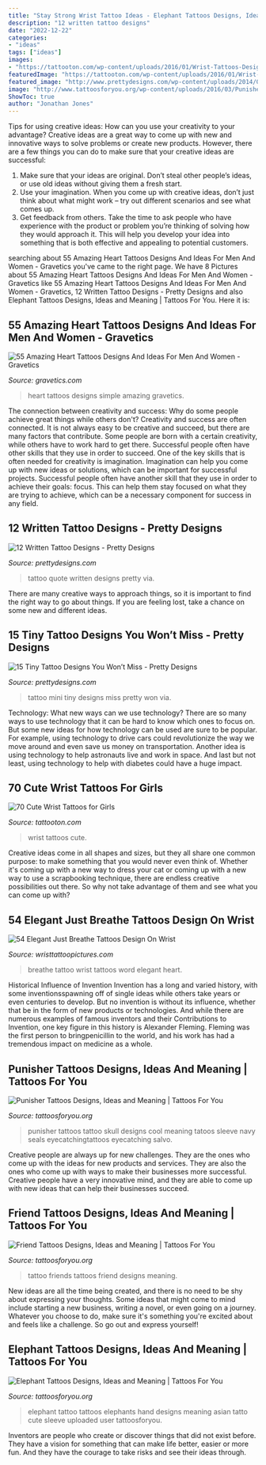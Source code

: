 ```yaml
---
title: "Stay Strong Wrist Tattoo Ideas - Elephant Tattoos Designs, Ideas And Meaning"
description: "12 written tattoo designs"
date: "2022-12-22"
categories:
- "ideas"
tags: ["ideas"]
images:
- "https://tattooton.com/wp-content/uploads/2016/01/Wrist-Tattoos-Design-15.jpg"
featuredImage: "https://tattooton.com/wp-content/uploads/2016/01/Wrist-Tattoos-Design-15.jpg"
featured_image: "http://www.prettydesigns.com/wp-content/uploads/2014/09/Mini-Tattoo.jpg"
image: "http://www.tattoosforyou.org/wp-content/uploads/2016/03/Punisher-Tattoos.jpg"
ShowToc: true
author: "Jonathan Jones"
---
```



Tips for using creative ideas: How can you use your creativity to your advantage?
Creative ideas are a great way to come up with new and innovative ways to solve problems or create new products. However, there are a few things you can do to make sure that your creative ideas are successful:
1) Make sure that your ideas are original. Don’t steal other people’s ideas, or use old ideas without giving them a fresh start.
2) Use your imagination. When you come up with creative ideas, don’t just think about what might work – try out different scenarios and see what comes up.
3) Get feedback from others. Take the time to ask people who have experience with the product or problem you’re thinking of solving how they would approach it. This will help you develop your idea into something that is both effective and appealing to potential customers.

	

		
searching about 55 Amazing Heart Tattoos Designs And Ideas For Men And Women - Gravetics you've came to the right page. We have 8 Pictures about 55 Amazing Heart Tattoos Designs And Ideas For Men And Women - Gravetics like 55 Amazing Heart Tattoos Designs And Ideas For Men And Women - Gravetics, 12 Written Tattoo Designs - Pretty Designs and also Elephant Tattoos Designs, Ideas and Meaning | Tattoos For You. Here it is:
		
    
## 55 Amazing Heart Tattoos Designs And Ideas For Men And Women - Gravetics

<img loading=lazy src="https://www.gravetics.com/wp-content/uploads/2016/11/The-Simple-Heart.jpg" onerror="this.onerror=null;this.src='https://tse3.mm.bing.net/th?id=OIP.RtmOiZdsaCJWnZIDPZ-DIAHaHa&amp;pid=15.1';" alt="55 Amazing Heart Tattoos Designs And Ideas For Men And Women - Gravetics">

_Source: gravetics.com_

>heart tattoos designs simple amazing gravetics. 

	

The connection between creativity and success: Why do some people achieve great things while others don't?
Creativity and success are often connected. It is not always easy to be creative and succeed, but there are many factors that contribute. Some people are born with a certain creativity, while others have to work hard to get there. Successful people often have other skills that they use in order to succeed. One of the key skills that is often needed for creativity is imagination. Imagination can help you come up with new ideas or solutions, which can be important for successful projects. Successful people often have another skill that they use in order to achieve their goals: focus. This can help them stay focused on what they are trying to achieve, which can be a necessary component for success in any field.

    
## 12 Written Tattoo Designs - Pretty Designs

<img loading=lazy src="http://www.prettydesigns.com/wp-content/uploads/2015/01/Quote-Tattoo-for-Girls.jpg" onerror="this.onerror=null;this.src='https://tse3.mm.bing.net/th?id=OIP.ZpPJdOTq9ZwAAsctl-FpvAHaLH&amp;pid=15.1';" alt="12 Written Tattoo Designs - Pretty Designs">

_Source: prettydesigns.com_

>tattoo quote written designs pretty via. 

	

There are many creative ways to approach things, so it is important to find the right way to go about things. If you are feeling lost, take a chance on some new and different ideas.

    
## 15 Tiny Tattoo Designs You Won’t Miss - Pretty Designs

<img loading=lazy src="http://www.prettydesigns.com/wp-content/uploads/2014/09/Mini-Tattoo.jpg" onerror="this.onerror=null;this.src='https://tse3.mm.bing.net/th?id=OIP.2ee-aWQi1ha-05HUfvMTQAHaLH&amp;pid=15.1';" alt="15 Tiny Tattoo Designs You Won’t Miss - Pretty Designs">

_Source: prettydesigns.com_

>tattoo mini tiny designs miss pretty won via. 

	

Technology: What new ways can we use technology?
There are so many ways to use technology that it can be hard to know which ones to focus on. But some new ideas for how technology can be used are sure to be popular. For example, using technology to drive cars could revolutionize the way we move around and even save us money on transportation. Another idea is using technology to help astronauts live and work in space. And last but not least, using technology to help with diabetes could have a huge impact.

    
## 70 Cute Wrist Tattoos For Girls

<img loading=lazy src="https://tattooton.com/wp-content/uploads/2016/01/Wrist-Tattoos-Design-15.jpg" onerror="this.onerror=null;this.src='https://tse2.mm.bing.net/th?id=OIP.gGzKbZlqFlR2i9T98UBZ8QAAAA&amp;pid=15.1';" alt="70 Cute Wrist Tattoos for Girls">

_Source: tattooton.com_

>wrist tattoos cute. 

	

Creative ideas come in all shapes and sizes, but they all share one common purpose: to make something that you would never even think of. Whether it's coming up with a new way to dress your cat or coming up with a new way to use a scrapbooking technique, there are endless creative possibilities out there. So why not take advantage of them and see what you can come up with?

    
## 54 Elegant Just Breathe Tattoos Design On Wrist

<img loading=lazy src="http://www.wristtattoopictures.com/wp-content/uploads/2016/06/Black-Word-Breathe-Tattoo-WT115.jpg" onerror="this.onerror=null;this.src='https://tse1.mm.bing.net/th?id=OIP.ouG9t2-gVixYIMlAlJ3EpAHaFj&amp;pid=15.1';" alt="54 Elegant Just Breathe Tattoos Design On Wrist">

_Source: wristtattoopictures.com_

>breathe tattoo wrist tattoos word elegant heart. 

	

Historical Influence of Invention
Invention has a long and varied history, with some inventionsspawning off of single ideas while others take years or even centuries to develop. But no invention is without its influence, whether that be in the form of new products or technologies. And while there are numerous examples of famous inventors and their Contributions to Invention, one key figure in this history is Alexander Fleming. Fleming was the first person to bringpenicillin to the world, and his work has had a tremendous impact on medicine as a whole.

    
## Punisher Tattoos Designs, Ideas And Meaning | Tattoos For You

<img loading=lazy src="http://www.tattoosforyou.org/wp-content/uploads/2016/03/Punisher-Tattoos.jpg" onerror="this.onerror=null;this.src='https://tse3.mm.bing.net/th?id=OIP.g_-0gocFSY3f5nkpJ6UQGwHaJ4&amp;pid=15.1';" alt="Punisher Tattoos Designs, Ideas and Meaning | Tattoos For You">

_Source: tattoosforyou.org_

>punisher tattoos tattoo skull designs cool meaning tatoos sleeve navy seals eyecatchingtattoos eyecatching salvo. 

	

Creative people are always up for new challenges. They are the ones who come up with the ideas for new products and services. They are also the ones who come up with ways to make their businesses more successful. Creative people have a very innovative mind, and they are able to come up with new ideas that can help their businesses succeed.

    
## Friend Tattoos Designs, Ideas And Meaning | Tattoos For You

<img loading=lazy src="http://www.tattoosforyou.org/wp-content/uploads/2016/05/Tattoo-for-Friends.jpg" onerror="this.onerror=null;this.src='https://tse4.mm.bing.net/th?id=OIP.JWGRe7sW_vz3uHPLbybQ1AHaHa&amp;pid=15.1';" alt="Friend Tattoos Designs, Ideas and Meaning | Tattoos For You">

_Source: tattoosforyou.org_

>tattoo friends tattoos friend designs meaning. 

	

New ideas are all the time being created, and there is no need to be shy about expressing your thoughts. Some ideas that might come to mind include starting a new business, writing a novel, or even going on a journey. Whatever you choose to do, make sure it's something you're excited about and feels like a challenge. So go out and express yourself!

    
## Elephant Tattoos Designs, Ideas And Meaning | Tattoos For You

<img loading=lazy src="https://www.tattoosforyou.org/wp-content/uploads/2013/09/Elephants-Tattoo.jpg" onerror="this.onerror=null;this.src='https://tse3.mm.bing.net/th?id=OIP.zbgNvtwggBpZngyIXbEldAHaJ4&amp;pid=15.1';" alt="Elephant Tattoos Designs, Ideas and Meaning | Tattoos For You">

_Source: tattoosforyou.org_

>elephant tattoo tattoos elephants hand designs meaning asian tatto cute sleeve uploaded user tattoosforyou. 

	

Inventors are people who create or discover things that did not exist before. They have a vision for something that can make life better, easier or more fun. And they have the courage to take risks and see their ideas through.

